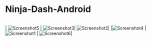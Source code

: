 # Ninja-Dash-Android

|  |  |  |
|---|---| ---|
|
![Screenshot5](https://github.com/AndreiSerbanescu/Ninja-Dash-Android/blob/master/screenshot/07.jpeg) |  ![Screenshot3](https://github.com/AndreiSerbanescu/Ninja-Dash-Android/blob/master/screenshot/06.jpeg)|  ![Screenshot2](https://github.com/AndreiSerbanescu/Ninja-Dash-Android/blob/master/screenshot/02.jpeg)|
|![Screenshot4](https://github.com/AndreiSerbanescu/Ninja-Dash-Android/blob/master/screenshot/09.jpeg)  | ![Screenshot1](https://github.com/AndreiSerbanescu/Ninja-Dash-Android/blob/master/screenshot/01.jpeg) |  ![Screenshot6](https://github.com/AndreiSerbanescu/Ninja-Dash-Android/blob/master/screenshot/11.jpeg)|
